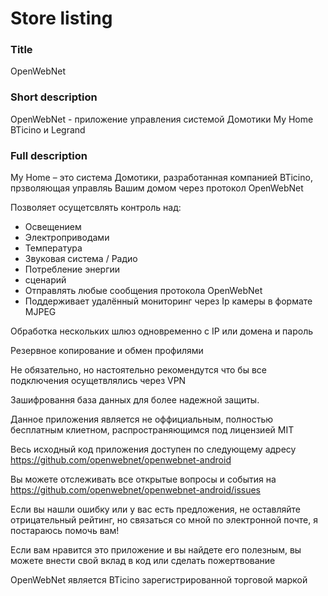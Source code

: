 # Store listing

### Title
OpenWebNet

### Short description
OpenWebNet - приложение управления системой Домотики My Home BTicino и Legrand

### Full description
My Home – это система Домотики, разработанная компанией BTicino, прзволяющая управляь Вашим домом через протокол OpenWebNet

Позволяет осущетсвлять контроль над:
- Освещением
- Электроприводами
- Температура
- Звуковая система / Радио
- Потребление энергии
- сценарий
- Отправлять любые сообщения протокола OpenWebNet
- Поддерживает удалённый мониторинг через Ip камеры в формате MJPEG

Обработка нескольких шлюз одновременно с IP или домена и пароль

Резервное копирование и обмен профилями

Не обязательно, но настоятельно рекомендутся что бы все подключения осущетвлялись через VPN

Зашифровання база данных для более надежной защиты.

Данное приложения является не оффициальным, полностью бесплатным клиетном, распространяющимся под лицензией MIT

Весь исходный код приложения доступен по следующему адресу https://github.com/openwebnet/openwebnet-android

Вы можете отслеживать все открытые вопросы и события на https://github.com/openwebnet/openwebnet-android/issues

Если вы нашли ошибку или у вас есть предложения, не оставляйте отрицательный рейтинг, но связаться со мной по электронной почте, я постараюсь помочь вам!

Если вам нравится это приложение и вы найдете его полезным, вы можете внести свой вклад в код или сделать пожертвование

OpenWebNet является BTicino зарегистрированной торговой маркой
